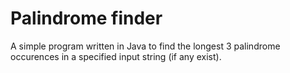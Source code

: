 # Palindrome finder

A simple program written in Java to find the longest 3 palindrome occurences in a specified input string (if any exist).